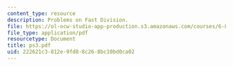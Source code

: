 ```yaml
---
content_type: resource
description: Problems on Fast Division.
file: https://ol-ocw-studio-app-production.s3.amazonaws.com/courses/6-896-theory-of-parallel-hardware-sma-5511-spring-2004/222621c3812e9fd88c268bc10bd0ca02_ps3.pdf
file_type: application/pdf
resourcetype: Document
title: ps3.pdf
uid: 222621c3-812e-9fd8-8c26-8bc10bd0ca02
---
```


